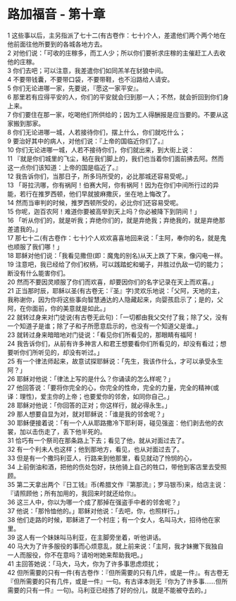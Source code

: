 # 路加福音 - 第十章
  
 1 这些事以后，主另指派了七十二(有古卷作：七十)个人，差遣他们两个两个地在他前面往他所要到的各城各地方去。  
 2 对他们说：「可收的庄稼多，而工人少；所以你们要祈求庄稼的主催赶工人去收他的庄稼。  
 3 你们去吧；可以注意，我差遣你们如同羔羊在豺狼中间。  
 4 不要带钱囊，不要带口袋，不要带鞋，也不沿路给人请安。  
 5 你们无论进哪一家，先要说，『愿这一家平安』。  
 6 那里若有应得平安的人，你们的平安就会归到那一人；不然，就会折回到你们身上来。  
 7 你们要住在那一家，吃喝他们所供给的；因为工人得酬报是应当要的。不要从这家搬到那家。  
 8 你们无论进哪一城，人若接待你们，摆上什么，你们就吃什么；  
 9 要治好其中的病人，对他们说：『上帝的国临近你们了。』  
 10 你们无论进哪一城，人若不接待你们，你们就出来，到大街上说：  
 11 『就是你们城里的飞尘，粘在我们脚上的，我们也当着你们面前拂去阿。然而这一点你们该知道：上帝的国是临近了。』  
 12 我告诉你们，当那日子，所多玛所受的，必比那城还容易受呢。」  
 13 「哥拉汛哪，你有祸阿！伯赛大阿，你有祸阿！因为在你们中间所行过的异能，若行在推罗西顿，他们早就披麻撒灰，坐在地上悔改了。  
 14 然而当审判的时候，推罗西顿所受的，必比你们还容易受呢。  
 15 你呢，迦百农阿！难道你要被高举到天上吗？你必被降下到阴间！」  
 16 「听从你们的，就是听我；弃绝你们的，就是弃绝我；弃绝我的，就是弃绝那差遣我的。」  
 17 那七十二(有古卷作：七十)个人欢欢喜喜地回来说：「主阿，奉你的名，就是鬼也顺服了我们哪！」  
 18 耶稣对他们说：「我看见撒但(即：魔鬼的别名)从天上跌了下来，像闪电一样。  
 19 注意吧，我已经给了你们权柄，可以践踏蛇和蝎子，并胜过仇敌一切的能力；断没有什么能害你们。  
 20 然而不要因灵顺服了你们而欢喜，却要因你们的名字记录在天上而欢喜。」  
 21 正当那时辰，耶稣以圣(有古卷无：『圣』字)灵欢乐地说：「父阿，天地的主，我称谢你，因为你将这些事向智慧通达的人隐藏起来，向婴孩启示了；是的，父阿，在你面前，你的美意就是如此。」  
 22 就转过身来对门徒说(有古卷无此句)：「一切都由我父交付了我；除了父，没有一个知道子是谁；除了子和子所愿意启示的，也没有一个知道父是谁。」  
 23 就转过身来暗暗地对门徒说：「看见你们所看见的，那眼睛有福阿！  
 24 我告诉你们，从前有许多神言人和君王想要看你们所看见的，却没有看过；想要听你们所听见的，却没有听过。」  
 25 有一个律法师起来，故意试探耶稣说：「先生，我该作什么，才可以承受永生阿？」  
 26 耶稣对他说：「律法上写的是什么？你诵读的怎么样呢？」  
 27 他回答说：「要将你完全的心，你完全的性命，完全的力量，完全的精神(或译：理性)，爱主你的上帝；也要爱你的邻舍，如同你自己。」  
 28 耶稣对他说：「你回答的正对；你这样行，就必得永生。」  
 29 那人想要自显为对，就对耶稣说：「谁是我的邻舍呢？」  
 30 耶稣便接着说：「有一个人从耶路撒冷下耶利哥，碰见强盗：他们剥去他的衣裳，加以击伤走了，丢下他半死的。  
 31 恰巧有一个祭司在那条路上下去；看见了他，就从对面过去了。  
 32 有一个利未人也这样；他到那地方，看见，也从对面过去了。  
 33 但是有一个撒玛利亚人，行路来到他那里，看见就动了怜悯的心，  
 34 上前倒油和酒，把他的伤处包好，扶他骑上自己的牲口，带他到客店里去受照顾。  
 35 第二天拿出两个『日工钱』币(希腊文作『第那流』；罗马银币)来，给店主说：『请照顾他；所有加用的，我回来时就还给你』。  
 36 这三人中，你以为哪一个成了那掉在强盗手中者的邻舍呢？」  
 37 他说：「那怜恤他的。」耶稣对他说：「去吧，你，也照样行。」  
 38 他们走路的时候，耶稣进了一个村庄；有一个女人，名叫马大，招待他在家里。  
 39 这人有一个妹妹叫马利亚，在主脚旁坐着，听他讲话。  
 40 马大为了许多服役的事而心烦意乱，就上前来说：「主阿，我才妹撇下我独自一人而服役，你不在意吗？请吩咐她来帮助我吧。」  
 41 主回答她说：「马大，马大，你为了许多事思虑烦扰；  
 42 但所需要的只有一件(有古卷作：『但所需要的只有几件，或是一件』。有古卷无『但所需要的只有几件，或是一件』一句。有古译本则无『你为了许多事……但所需要的只有一件』一句)。马利亚已经拣了好的份儿，就是不能被夺去的。」